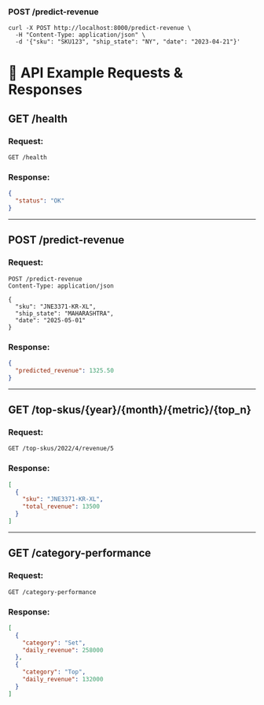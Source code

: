 ### POST /predict-revenue
```
curl -X POST http://localhost:8000/predict-revenue \
  -H "Content-Type: application/json" \
  -d '{"sku": "SKU123", "ship_state": "NY", "date": "2023-04-21"}'
```

# 📘 API Example Requests & Responses

## GET /health

### Request:
```http
GET /health
```

### Response:
```json
{
  "status": "OK"
}
```

---

## POST /predict-revenue

### Request:
```http
POST /predict-revenue
Content-Type: application/json

{
  "sku": "JNE3371-KR-XL",
  "ship_state": "MAHARASHTRA",
  "date": "2025-05-01"
}
```

### Response:
```json
{
  "predicted_revenue": 1325.50
}
```

---

## GET /top-skus/{year}/{month}/{metric}/{top_n}

### Request:
```http
GET /top-skus/2022/4/revenue/5
```

### Response:
```json
[
  {
    "sku": "JNE3371-KR-XL",
    "total_revenue": 13500
  }
]
```

---

## GET /category-performance

### Request:
```http
GET /category-performance
```

### Response:
```json
[
  {
    "category": "Set",
    "daily_revenue": 258000
  },
  {
    "category": "Top",
    "daily_revenue": 132000
  }
]
```

